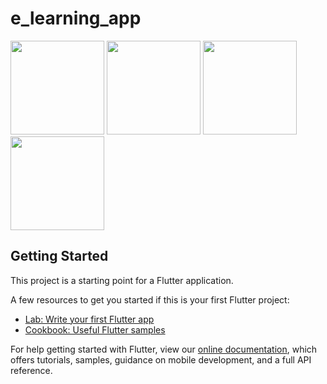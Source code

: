 # e_learning_app

<img src="https://cdn.discordapp.com/attachments/1008921423915532368/1048390816755875920/welcome_screen.jpg" width="150">
<img src="https://cdn.discordapp.com/attachments/1008921423915532368/1048390817385021440/login.jpg" width="150">
<img src="https://cdn.discordapp.com/attachments/1008921423915532368/1048390817032712202/register.jpg" width="150">
<img src="https://cdn.discordapp.com/attachments/1008921423915532368/1048390817670254753/home.jpg" width="150">

## Getting Started

This project is a starting point for a Flutter application.

A few resources to get you started if this is your first Flutter project:

- [Lab: Write your first Flutter app](https://flutter.dev/docs/get-started/codelab)
- [Cookbook: Useful Flutter samples](https://flutter.dev/docs/cookbook)

For help getting started with Flutter, view our
[online documentation](https://flutter.dev/docs), which offers tutorials,
samples, guidance on mobile development, and a full API reference.
